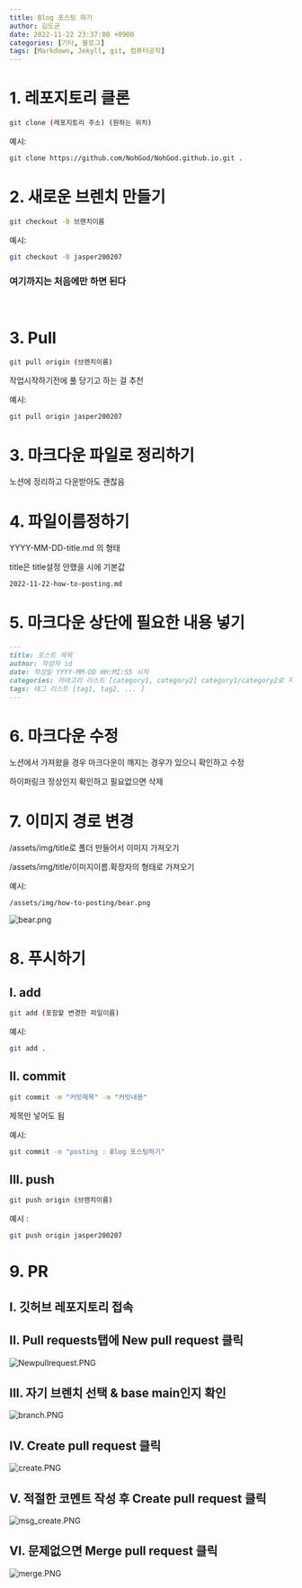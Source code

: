 ```yaml
---
title: Blog 포스팅 하기
author: 김도균
date: 2022-11-22 23:37:00 +0900
categories: [기타, 블로그]
tags: [Markdown, Jekyll, git, 컴퓨터공학]
---
```


# 1. 레포지토리 클론

```bash
git clone (레포지토리 주소) (원하는 위치)
```

예시:

```bash
git clone https://github.com/NohGod/NohGod.github.io.git .
```

# 2. 새로운 브렌치 만들기

```bash
git checkout -B 브렌치이름
```

예시:

```bash
git checkout -B jasper200207
```

### 여기까지는 처음에만 하면 된다

<br>

# 3. Pull

```bash
git pull origin (브렌치이름)
```

작업시작하기전에 풀 당기고 하는 걸 추천

예시:

```bash
git pull origin jasper200207
```

# 3. 마크다운 파일로 정리하기

노션에 정리하고 다운받아도 괜찮음

# 4. 파일이름정하기

YYYY-MM-DD-title.md 의 형태

title은 title설정 안했을 시에 기본값

`2022-11-22-how-to-posting.md`

# 5. 마크다운 상단에 필요한 내용 넣기

```markdown
---
title: 포스트 제목
author: 작성자 id
date: 작성일 YYYY-MM-DD HH:MI:SS 시차
categories: 카테고리 리스트 [category1, category2] category1/category2로 지정
tags: 태그 리스트 [tag1, tag2, ... ]
---
```

# 6. 마크다운 수정

노션에서 가져왔을 경우 마크다운이 깨지는 경우가 있으니 확인하고 수정

하이퍼링크 정상인지 확인하고 필요없으면 삭제

# 7. 이미지 경로 변경

/assets/img/title로 폴더 만들어서 이미지 가져오기

/assets/img/title/이미지이름.확장자의 형태로 가져오기

예시:

`/assets/img/how-to-posting/bear.png`

![bear.png](/assets/img/how-to-posting/bear.png)

# 8. 푸시하기

## I. add

```bash
git add (포함할 변경한 파일이름)
```

예시:

```bash
git add .
```

## II. commit

```bash
git commit -m "커밋제목" -m "커밋내용"
```

제목만 넣어도 됨

예시:

```bash
git commit -m "posting : Blog 포스팅하기"
```

## III. push

```bash
git push origin (브렌치이름)
```

예시 :

```bash
git push origin jasper200207
```

# 9. PR

## I. 깃허브 레포지토리 접속

## II. Pull requests탭에 New pull request 클릭

![Newpullrequest.PNG](/assets/img/how-to-posting/Newpullrequest.png)

## III. 자기 브렌치 선택 & base main인지 확인

![branch.PNG](/assets/img/how-to-posting/branch.png)

## IV. Create pull request 클릭

![create.PNG](/assets/img/how-to-posting/create.png)

## V. 적절한 코멘트 작성 후 Create pull request 클릭

![msg_create.PNG](/assets/img/how-to-posting/msg_create.png)

## VI. 문제없으면 Merge pull request 클릭

![merge.PNG](/assets/img/how-to-posting/merge.png)
